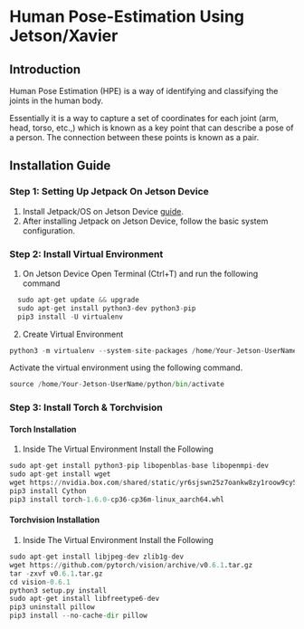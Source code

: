 # Human Pose-Estimation Using Jetson/Xavier

## Introduction
Human Pose Estimation (HPE) is a way of identifying and classifying the joints in the human body.

Essentially it is a way to capture a set of coordinates for each joint (arm, head, torso, etc.,) which is known as a key point that can describe a pose of a person. The connection between these points is known as a pair. 

## Installation Guide

### Step 1: Setting Up Jetpack On Jetson Device

1. Install Jetpack/OS on Jetson Device [guide](https://developer.nvidia.com/embedded/learn/get-started-jetson-xavier-nx-devkit).
2. After installing Jetpack on Jetson Device, follow the basic system configuration.

### Step 2: Install Virtual Environment

1. On Jetson Device Open Terminal (Ctrl+T) and run the following command
  ```python
    sudo apt-get update && upgrade
    sudo apt-get install python3-dev python3-pip
    pip3 install -U virtualenv
  ```

2. Create Virtual Environment
  ```python  
  python3 -m virtualenv --system-site-packages /home/Your-Jetson-UserName/python
  ```
  Activate the virtual environment using the following command. </br>
  ```Python
  source /home/Your-Jetson-UserName/python/bin/activate
  ```

### Step 3: Install Torch & Torchvision
#### Torch Installation
1. Inside The Virtual Environment Install the Following
  ```python
  sudo apt-get install python3-pip libopenblas-base libopenmpi-dev
  sudo apt-get install wget
  wget https://nvidia.box.com/shared/static/yr6sjswn25z7oankw8zy1roow9cy5ur1.whl -O torch-1.6.0-cp36-cp36m-linux_aarch64.whl
  pip3 install Cython
  pip3 install torch-1.6.0-cp36-cp36m-linux_aarch64.whl
  ```
#### Torchvision Installation
1. Inside The Virtual Environment Install the Following
  ```python
  sudo apt-get install libjpeg-dev zlib1g-dev
  wget https://github.com/pytorch/vision/archive/v0.6.1.tar.gz
  tar -zxvf v0.6.1.tar.gz
  cd vision-0.6.1
  python3 setup.py install
  sudo apt-get install libfreetype6-dev
  pip3 uninstall pillow
  pip3 install --no-cache-dir pillow
  ```


